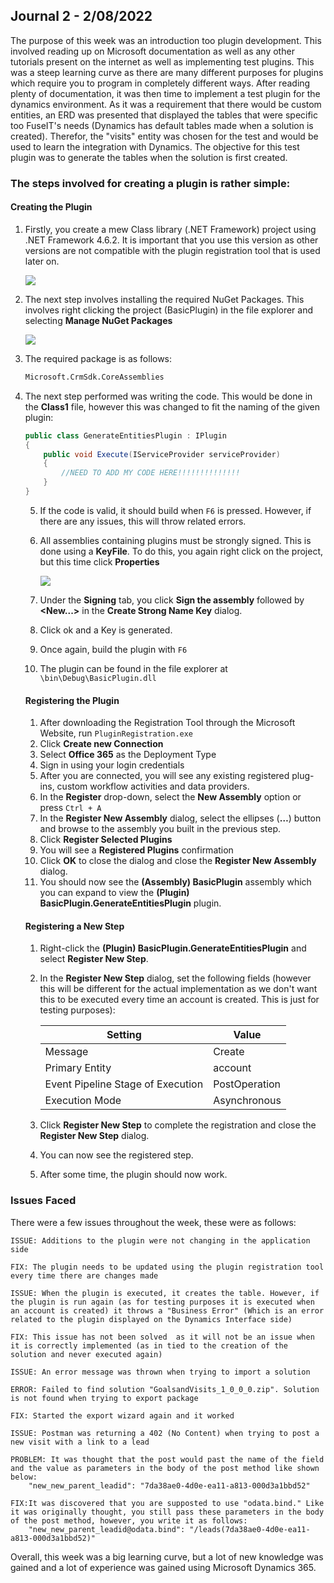 ## Journal 2 - 2/08/2022

The purpose of this week was an introduction too plugin development. This involved reading up on Microsoft documentation as well as any other tutorials present on the internet as well as implementing test plugins. This was a steep learning curve as there are many different purposes for plugins which require you to program in completely different ways. After reading plenty of documentation, it was then time to implement a test plugin for the dynamics environment. As it was a requirement that there would be custom entities, an ERD was presented that displayed the tables that were specific too FuseIT's needs (Dynamics has default tables made when a solution is created). Therefor, the "visits" entity was chosen for the test and would be used to learn the integration with Dynamics. The objective for this test plugin was to generate the tables when the solution is first created. 

### The steps involved for creating a plugin is rather simple:

#### Creating the Plugin

1. Firstly, you create a mew Class library (.NET Framework) project using .NET Framework 4.6.2. It is important that you use this version as other versions are not compatible with the plugin registration tool that is used later on.

   ![](https://i.imgur.com/mNrKkFs.png)

2. The next step involves installing the required NuGet Packages. This involves right clicking the project (BasicPlugin) in the file explorer and selecting **Manage NuGet Packages**

   ![](https://i.imgur.com/KzsbQ7W.png)

3. The required package is as follows:

   ```html
   Microsoft.CrmSdk.CoreAssemblies
   ```

4. The next step performed was writing the code. This would be done in the **Class1** file, however this was changed to fit the naming of the given plugin:

   ```c#
   public class GenerateEntitiesPlugin : IPlugin
   {
       public void Execute(IServiceProvider serviceProvider)
       {
           //NEED TO ADD MY CODE HERE!!!!!!!!!!!!!!
       }
   }
   ```

   5. If the code is valid, it should build when `F6` is pressed. However, if there are any issues, this will throw related errors.

   6. All assemblies containing plugins must be strongly signed. This is done using a **KeyFile**. To do this, you again right click on the project, but this time click **Properties**

      ![](https://i.imgur.com/V1lqWV2.png)

   7. Under the **Signing** tab, you click **Sign the assembly** followed by **<New...>** in the **Create Strong Name Key** dialog.
   8. Click ok and a Key is generated.
   9. Once again, build the plugin with `F6`
   10. The plugin can be found in the file explorer at `\bin\Debug\BasicPlugin.dll`

   #### Registering the Plugin

   1. After downloading the Registration Tool through the Microsoft Website, run `PluginRegistration.exe`
   2. Click **Create new Connection**
   3. Select **Office 365** as the Deployment Type
   4. Sign in using your login credentials
   5. After you are connected, you will see any existing registered plug-ins, custom workflow activities and data providers.
   6. In the **Register** drop-down, select the **New Assembly** option or press `Ctrl + A`
   7. In the **Register New Assembly** dialog, select the ellipses (**…**) button and browse to the assembly you built in the previous step.
   8. Click **Register Selected Plugins**
   9. You will see a **Registered Plugins** confirmation
   10. Click **OK** to close the dialog and close the **Register New Assembly** dialog.
   11. You should now see the **(Assembly) BasicPlugin** assembly which you can expand to view the **(Plugin) BasicPlugin.GenerateEntitiesPlugin** plugin.

   #### Registering a New Step

   1. Right-click the **(Plugin) BasicPlugin.GenerateEntitiesPlugin** and select **Register New Step**.

   2. In the **Register New Step** dialog, set the following fields (however this will be different for the actual implementation as we don't want this to be executed every time an account is created. This is just for testing purposes):

      | Setting                           | Value         |
      | --------------------------------- | ------------- |
      | Message                           | Create        |
      | Primary Entity                    | account       |
      | Event Pipeline Stage of Execution | PostOperation |
      | Execution Mode                    | Asynchronous  |

   3. Click **Register New Step** to complete the registration and close the **Register New Step** dialog.
   4. You can now see the registered step.
   5. After some time, the plugin should now work.

### Issues Faced

There were a few issues throughout the week, these were as follows:

```asciiarmor
ISSUE: Additions to the plugin were not changing in the application side

FIX: The plugin needs to be updated using the plugin registration tool every time there are changes made
```

```asciiarmor
ISSUE: When the plugin is executed, it creates the table. However, if the plugin is run again (as for testing purposes it is executed when an account is created) it throws a "Business Error" (Which is an error related to the plugin displayed on the Dynamics Interface side)

FIX: This issue has not been solved  as it will not be an issue when it is correctly implemented (as in tied to the creation of the solution and never executed again)
```

```asciiarmor
ISSUE: An error message was thrown when trying to import a solution

ERROR: Failed to find solution "GoalsandVisits_1_0_0_0.zip". Solution is not found when trying to export package

FIX: Started the export wizard again and it worked
```

```asciiarmor
ISSUE: Postman was returning a 402 (No Content) when trying to post a new visit with a link to a lead

PROBLEM: It was thought that the post would past the name of the field and the value as parameters in the body of the post method like shown below: 
	"new_new_parent_leadid": "7da38ae0-4d0e-ea11-a813-000d3a1bbd52"
	
FIX:It was discovered that you are supposted to use "odata.bind." Like it was originally thought, you still pass these parameters in the body of the post method, however, you write it as follows:
	"new_new_parent_leadid@odata.bind": "/leads(7da38ae0-4d0e-ea11-a813-000d3a1bbd52)"
```

Overall, this week was a big learning curve, but a lot of new knowledge was gained and a lot of experience was gained using Microsoft Dynamics 365.
